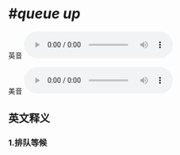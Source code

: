 # ***\#queue up*** 
英音
<audio src="./media/queue up1_AAC.aac" controls="controls"></audio>

美音
<audio src="./media/queue up2_AAC.aac" controls="controls"></audio>



  

英文释义
---
### 1.**排队等候**  



